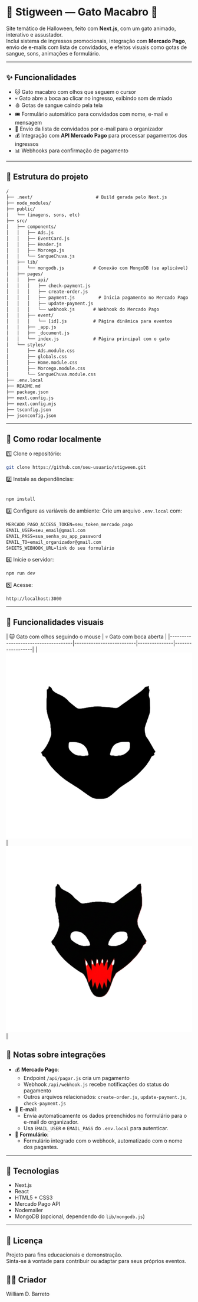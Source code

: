 
# 🎃 Stigween — Gato Macabro 👻

Site temático de Halloween, feito com **Next.js**, com um gato animado, interativo e assustador.  
Inclui sistema de ingressos promocionais, integração com **Mercado Pago**, envio de e-mails com lista de convidados, e efeitos visuais como gotas de sangue, sons, animações e formulário.

---

## ✨ Funcionalidades

- 🐱 Gato macabro com olhos que seguem o cursor
- 💀 Gato abre a boca ao clicar no ingresso, exibindo  som de miado
- 🩸 Gotas de sangue caindo pela tela
- 🎟️ Formulário automático para convidados com nome, e-mail e mensagem
- 📨 Envio da lista de convidados por e-mail para o organizador
- 💰 Integração com **API Mercado Pago** para processar pagamentos dos ingressos
- 📊 Webhooks para confirmação de pagamento

---

## 📂 Estrutura do projeto

```
/
├── .next/                        # Build gerada pelo Next.js
├── node_modules/
├── public/
│   └── (imagens, sons, etc)
├── src/
│   ├── components/
│   │   ├── Ads.js
│   │   ├── EventCard.js
│   │   ├── Header.js
│   │   ├── Morcego.js
│   │   └── SangueChuva.js
│   ├── lib/
│   │   └── mongodb.js           # Conexão com MongoDB (se aplicável)
│   ├── pages/
│   │   ├── api/
│   │   │   ├── check-payment.js
│   │   │   ├── create-order.js
│   │   │   ├── payment.js         # Inicia pagamento no Mercado Pago
│   │   │   ├── update-payment.js
│   │   │   └── webhook.js       # Webhook do Mercado Pago
│   │   ├── event/
│   │   │   └── [id].js          # Página dinâmica para eventos
│   │   ├── _app.js
│   │   ├── _document.js
│   │   └── index.js             # Página principal com o gato
│   └── styles/
│       ├── Ads.module.css
│       ├── globals.css
│       ├── Home.module.css
│       ├── Morcego.module.css
│       └── SangueChuva.module.css
├── .env.local
├── README.md
├── package.json
├── next.config.js
├── next.config.mjs
├── tsconfig.json
├── jsonconfig.json
```

---

## 🚀 Como rodar localmente

1️⃣ Clone o repositório:
```bash
git clone https://github.com/seu-usuario/stigween.git
```

2️⃣ Instale as dependências:
```bash

npm install
```

3️⃣ Configure as variáveis de ambiente:
Crie um arquivo `.env.local` com:
```env
MERCADO_PAGO_ACCESS_TOKEN=seu_token_mercado_pago
EMAIL_USER=seu_email@gmail.com
EMAIL_PASS=sua_senha_ou_app_password
EMAIL_TO=email_organizador@gmail.com
SHEETS_WEBHOOK_URL=link do seu formulário
```

4️⃣ Inicie o servidor:
```bash
npm run dev
```

5️⃣ Acesse:
```
http://localhost:3000
```

---

## 📸 Funcionalidades visuais

| 🐱 Gato com olhos seguindo o mouse | 💀 Gato com boca aberta | 
|-------------------------------------|--------------------------|---------------|------------------|
| ![Gato normal](public/cat-mouth-closed.png) | ![Boca aberta](public/cat-mouth-open.png)|



## 📝 Notas sobre integrações

- 💰 **Mercado Pago**: 
  - Endpoint `/api/pagar.js` cria um pagamento
  - Webhook `/api/webhook.js` recebe notificações do status do pagamento
  - Outros arquivos relacionados: `create-order.js`, `update-payment.js`, `check-payment.js`
- 📧 **E-mail**:
  - Envia automaticamente os dados preenchidos no formulário para o e-mail do organizador.
  - Usa `EMAIL_USER` e `EMAIL_PASS` do `.env.local` para autenticar.
- 📜 **Formulário**:
  - Formulário integrado com o webhook, automatizado com o nome dos pagantes.

---

## 🔗 Tecnologias

- Next.js
- React
- HTML5 + CSS3
- Mercado Pago API
- Nodemailer
- MongoDB (opcional, dependendo do `lib/mongodb.js`)

---

## 📄 Licença

Projeto para fins educacionais e demonstração.  
Sinta-se à vontade para contribuir ou adaptar para seus próprios eventos.

## 👨‍💻 Criador

William D. Barreto
